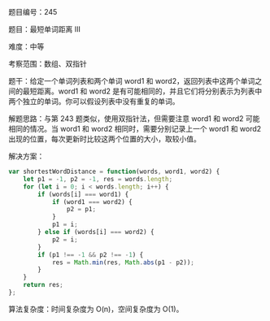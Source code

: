 题目编号：245

题目：最短单词距离 III

难度：中等

考察范围：数组、双指针

题干：给定一个单词列表和两个单词 word1 和 word2，返回列表中这两个单词之间的最短距离。word1 和 word2 是有可能相同的，并且它们将分别表示为列表中两个独立的单词。你可以假设列表中没有重复的单词。

解题思路：与第 243 题类似，使用双指针法，但需要注意 word1 和 word2 可能相同的情况。当 word1 和 word2 相同时，需要分别记录上一个 word1 和 word2 出现的位置，每次更新时比较这两个位置的大小，取较小值。

解决方案：

```javascript
var shortestWordDistance = function(words, word1, word2) {
    let p1 = -1, p2 = -1, res = words.length;
    for (let i = 0; i < words.length; i++) {
        if (words[i] === word1) {
            if (word1 === word2) {
                p2 = p1;
            }
            p1 = i;
        } else if (words[i] === word2) {
            p2 = i;
        }
        if (p1 !== -1 && p2 !== -1) {
            res = Math.min(res, Math.abs(p1 - p2));
        }
    }
    return res;
};
```

算法复杂度：时间复杂度为 O(n)，空间复杂度为 O(1)。